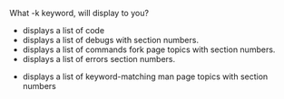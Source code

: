 What -k keyword, will display to you?
* displays a list of code
* displays a list of debugs with section numbers.
* displays a list of commands fork page topics with section numbers.
* displays a list of errors section numbers.
+ displays a list of keyword-matching man page topics with section numbers
